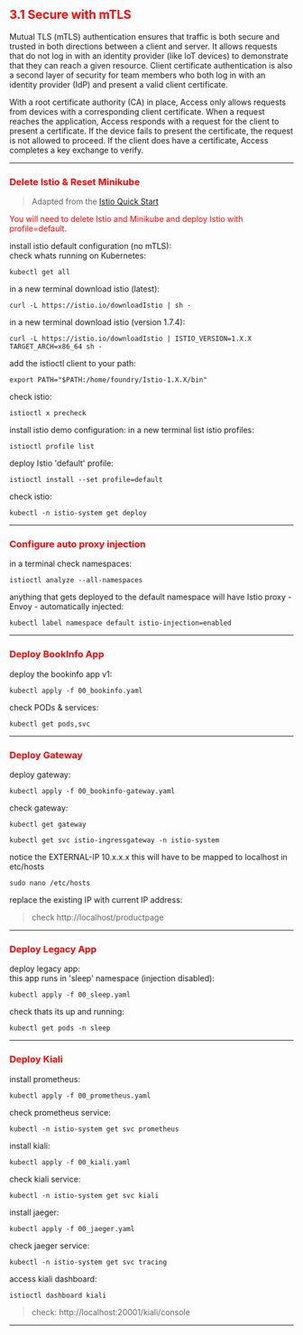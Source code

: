 ## <font color='red'> 3.1 Secure with mTLS </font>
Mutual TLS (mTLS) authentication ensures that traffic is both secure and trusted in both directions between a client and server. It allows requests that do not log in with an identity provider (like IoT devices) to demonstrate that they can reach a given resource. Client certificate authentication is also a second layer of security for team members who both log in with an identity provider (IdP) and present a valid client certificate.  

With a root certificate authority (CA) in place, Access only allows requests from devices with a corresponding client certificate. When a request reaches the application, Access responds with a request for the client to present a certificate. If the device fails to present the certificate, the request is not allowed to proceed. If the client does have a certificate, Access completes a key exchange to verify.

---

### <font color='red'> Delete Istio & Reset Minikube </font>

> Adapted from the [Istio Quick Start](https://istio.io/docs/setup/kubernetes/quick-start/) 

<font color="red"> You will need to delete Istio and Minikube and deploy Istio with profile=default. </font>

install istio default configuration (no mTLS):  
check whats running on Kubernetes:
```
kubectl get all
```

in a new terminal download istio (latest): 
```
curl -L https://istio.io/downloadIstio | sh -
```
in a new terminal download istio (version 1.7.4):
```
curl -L https://istio.io/downloadIstio | ISTIO_VERSION=1.X.X TARGET_ARCH=x86_64 sh -
```
add the istioctl client to your path:
```
export PATH="$PATH:/home/foundry/Istio-1.X.X/bin"
```
check istio:
```
istioctl x precheck
```

install istio demo configuration:
in a new terminal list istio profiles:
```
istioctl profile list
```
deploy Istio 'default' profile:
```
istioctl install --set profile=default
```
check istio:
```
kubectl -n istio-system get deploy
```
---

### <font color='red'> Configure auto proxy injection </font>
in a terminal check namespaces:
```
istioctl analyze --all-namespaces
```
anything that gets deployed to the default namespace will have Istio proxy - Envoy - automatically injected: 
```
kubectl label namespace default istio-injection=enabled
```
---

### <font color='red'> Deploy BookInfo App </font>
deploy the bookinfo app v1:
```
kubectl apply -f 00_bookinfo.yaml
```
check PODs & services:
```
kubectl get pods,svc
```
---

### <font color='red'> Deploy Gateway </font>
deploy gateway:
```
kubectl apply -f 00_bookinfo-gateway.yaml
```

check gateway:
```
kubectl get gateway
```
```
kubectl get svc istio-ingressgateway -n istio-system
```
notice the EXTERNAL-IP 10.x.x.x  this will have to be mapped to localhost in etc/hosts
```
sudo nano /etc/hosts
```
replace the existing IP with current IP address:

> check http://localhost/productpage
---

### <font color='red'> Deploy Legacy App </font>
deploy legacy app:  
this app runs in 'sleep' namespace (injection disabled):
```
kubectl apply -f 00_sleep.yaml
```
check thats its up and running:
```
kubectl get pods -n sleep 
```
---

### <font color='red'> Deploy Kiali </font>
install prometheus:  
````
kubectl apply -f 00_prometheus.yaml
````
check prometheus service:
````
kubectl -n istio-system get svc prometheus
````
install kiali:
````
kubectl apply -f 00_kiali.yaml
````
check kiali service:
````
kubectl -n istio-system get svc kiali
````
install jaeger:  
````
kubectl apply -f 00_jaeger.yaml
````
check jaeger service:
````
kubectl -n istio-system get svc tracing
````
access kiali dashboard:
```
istioctl dashboard kiali
````
> check: http://localhost:20001/kiali/console

---